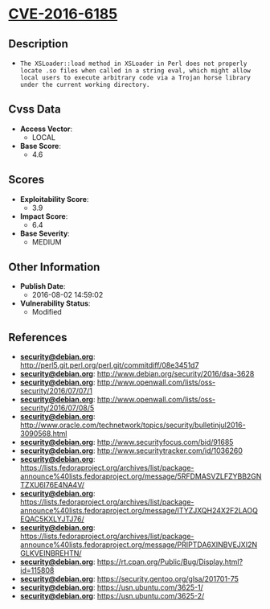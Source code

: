 
# [CVE-2016-6185](http://perl5.git.perl.org/perl.git/commitdiff/08e3451d7)

## Description

- `The XSLoader::load method in XSLoader in Perl does not properly locate .so files when called in a string eval, which might allow local users to execute arbitrary code via a Trojan horse library under the current working directory.`

## Cvss Data

- **Access Vector**:
  - LOCAL
- **Base Score**:
  - 4.6

## Scores

- **Exploitability Score**:
  - 3.9
- **Impact Score**:
  - 6.4
- **Base Severity**:
  - MEDIUM

## Other Information

- **Publish Date**:
  - 2016-08-02 14:59:02
- **Vulnerability Status**:
  - Modified

## References

- **security@debian.org**: http://perl5.git.perl.org/perl.git/commitdiff/08e3451d7
- **security@debian.org**: http://www.debian.org/security/2016/dsa-3628
- **security@debian.org**: http://www.openwall.com/lists/oss-security/2016/07/07/1
- **security@debian.org**: http://www.openwall.com/lists/oss-security/2016/07/08/5
- **security@debian.org**: http://www.oracle.com/technetwork/topics/security/bulletinjul2016-3090568.html
- **security@debian.org**: http://www.securityfocus.com/bid/91685
- **security@debian.org**: http://www.securitytracker.com/id/1036260
- **security@debian.org**: https://lists.fedoraproject.org/archives/list/package-announce%40lists.fedoraproject.org/message/5RFDMASVZLFZYBB2GNTZXU6I76E4NA4V/
- **security@debian.org**: https://lists.fedoraproject.org/archives/list/package-announce%40lists.fedoraproject.org/message/ITYZJXQH24X2F2LAOQEQAC5KXLYJTJ76/
- **security@debian.org**: https://lists.fedoraproject.org/archives/list/package-announce%40lists.fedoraproject.org/message/PRIPTDA6XINBVEJXI2NGLKVEINBREHTN/
- **security@debian.org**: https://rt.cpan.org/Public/Bug/Display.html?id=115808
- **security@debian.org**: https://security.gentoo.org/glsa/201701-75
- **security@debian.org**: https://usn.ubuntu.com/3625-1/
- **security@debian.org**: https://usn.ubuntu.com/3625-2/
